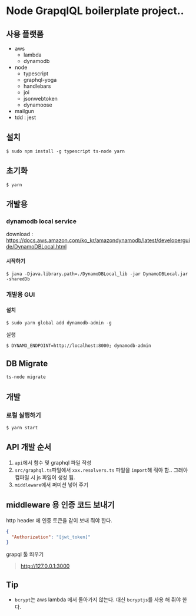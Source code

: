 # Node GrapqlQL boilerplate project..

## 사용 플랫폼

- aws
  - lambda
  - dynamodb
- node
  - typescript
  - graphql-yoga
  - handlebars
  - joi
  - jsonwebtoken
  - dynamoose
- mailgun
- tdd : jest

## 설치

```
$ sudo npm install -g typescript ts-node yarn
```

## 초기화

```
$ yarn
```

## 개발용

### dynamodb local service

download : https://docs.aws.amazon.com/ko_kr/amazondynamodb/latest/developerguide/DynamoDBLocal.html

#### 시작하기

```
$ java -Djava.library.path=./DynamoDBLocal_lib -jar DynamoDBLocal.jar -sharedDb
```

### 개발용 GUI

#### 설치

```
$ sudo yarn global add dynamodb-admin -g
```

실행

```
$ DYNAMO_ENDPOINT=http://localhost:8000; dynamodb-admin
```

## DB Migrate

```bash
ts-node migrate
```

## 개발

### 로컬 실행하기

```
$ yarn start
```

## API 개발 순서

1. `api`에서 함수 및 graphql 파일 작성
1. `src/graphql.ts`파일에서 `xxx.resolvers.ts` 파일을 `import`해 줘야 함.. 그래야 컴파일 시 js 파일이 생성 됨.
1. `middleware`에서 퍼미션 넣어 주기

## middleware 용 인증 코드 보내기

http header 에 인증 토큰을 같이 보내 줘야 한다.

```json
{
  "Authorization": "[jwt_token]"
}
```

grapql 툴 띄우기

> http://127.0.0.1:3000

## Tip

- `bcrypt`는 aws lambda 에서 돌아가지 않는다. 대신 `bcryptjs`를 사용 해 줘야 한다.
